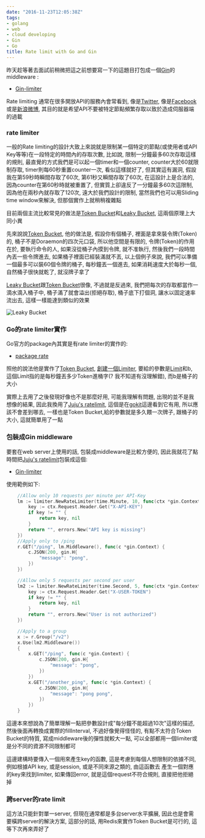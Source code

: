 ```yaml
---
date: "2016-11-23T12:05:38Z"
tags:
- golang
- web
- cloud developing
- Gin
- Go
title: Rate limit with Go and Gin
---
```


昨天趁等著去面試前稍微把這之前想要寫一下的這題目打包成一個[Gin](https://github.com/gin-gonic/gin)的middleware :

* [Gin-limiter](https://github.com/julianshen/gin-limiter) 

Rate limiting 通常在很多開放API的服務內會常看到, 像是[Twitter](https://dev.twitter.com/rest/public/rate-limiting),
像是[Facebook](https://developers.facebook.com/docs/graph-api/advanced/rate-limiting)或是[新浪微博](http://open.weibo.com/wiki/Rate-limiting),
其目的就是希望API不要被特定節點頻繁存取以致於造成伺服器端的過載

### rate limiter ###

一般的Rate limiting的設計大致上來說就是限制某一個特定的節點(或使用者或API Key等等)在一段特定的時間內的存取次數,
比如說, 限制一分鐘最多60次存取這樣的規則, 最直覺的方式我們是可以起一個timer和一個counter, counter大於60就限制存取, timer則每60秒重置counter一次,
看似這樣就好了, 但其實這有漏洞, 假設我在第59秒時瞬間存取了60次, 第61秒又瞬間存取了60次, 在這設計上是合法的, 因為counter在第60秒時就被重置了,
但實質上卻違反了一分鐘最多60次這限制, 因為他在兩秒內就存取了120次, 遠大於我們設計的限制, 當然我們也可以用Sliding time window來解決,
但那個實作上就稍稍複雜點

目前兩個主流比較常見的做法是[Token Bucket](https://en.wikipedia.org/wiki/Token_bucket)和[Leaky Bucket](https://en.wikipedia.org/wiki/Leaky_bucket),
這兩個原理上大同小異

先來說說[Token Bucket](https://en.wikipedia.org/wiki/Token_bucket), 他的做法是, 假設你有個桶子, 裡面是拿來裝令牌(Token)的,
桶子不是Doraemon的四次元口袋, 所以他空間是有限的, 令牌(Token)的作用在於, 要執行命令的人, 如果沒從桶子內摸到令牌, 就不准執行,
然後我們一段時間內丟一些令牌進去, 如果桶子裡面已經裝滿就不丟, 以上個例子來說, 我們可以準備一個最多可以裝60個令牌的桶子, 每秒鐘丟一個進去,
如果消耗速度大於每秒一個, 自然桶子很快就乾了, 就沒牌子拿了

[Leaky Bucket](https://en.wikipedia.org/wiki/Leaky_bucket)跟[Token Bucket](https://en.wikipedia.org/wiki/Token_bucket)很像, 不過就是反過來, 
我們把每次的存取都當作一滴水滴入桶子中, 桶子滿了就會溢出(拒絕存取), 桶子底下打個洞, 讓水以固定速率流出去, 這樣一樣能達到類似的效果

![Leaky Bucket](https://upload.wikimedia.org/wikipedia/commons/c/c4/Leaky_bucket_analogy.JPG)

### Go的rate limiter實作 ###

Go官方的package內其實是有rate limiter的實作的: 

* [package rate](https://godoc.org/golang.org/x/time/rate)

照他的說法他是實作了[Token Bucket](https://en.wikipedia.org/wiki/Token_bucket), [創建一個Limiter](https://godoc.org/golang.org/x/time/rate#NewLimiter),
要給的參數是[Limit](https://godoc.org/golang.org/x/time/rate#Limit)和b, 這個Limit指的是每秒鐘丟多少Token進桶字(? 我不知道有沒理解錯),
而b是桶子的大小

實際上去用了之後發現好像也不是那麼好用, 可能我理解有問題, 出現的並不是我想像的結果, 因此我換用了[Juju's ratelimit](https://github.com/juju/ratelimit),
這個是在[gokit](https://github.com/go-kit/kit)這邊看到它有用, 所以應該不會差到哪去, 一樣也是Token Bucket,給的參數就是多久餵一次牌子, 跟桶子的大小, 這就簡單用了一點

### 包裝成Gin middleware ###

要套在web server上使用的話, 包裝成middleware是比較方便的, 因此我就花了點時間把[Juju's ratelimit](https://github.com/juju/ratelimit)包裝成這個:

* [Gin-limiter](https://github.com/julianshen/gin-limiter) 

使用範例如下:

```go
    //Allow only 10 requests per minute per API-Key
	lm := limiter.NewRateLimiter(time.Minute, 10, func(ctx *gin.Context) (string, error) {
		key := ctx.Request.Header.Get("X-API-KEY")
		if key != "" {
			return key, nil
		}
		return "", errors.New("API key is missing")
	})
	//Apply only to /ping
	r.GET("/ping", lm.Middleware(), func(c *gin.Context) {
		c.JSON(200, gin.H{
			"message": "pong",
		})
	})

	//Allow only 5 requests per second per user
	lm2 := limiter.NewRateLimiter(time.Second, 5, func(ctx *gin.Context) (string, error) {
		key := ctx.Request.Header.Get("X-USER-TOKEN")
		if key != "" {
			return key, nil
		}
		return "", errors.New("User is not authorized")
	})

	//Apply to a group
	x := r.Group("/v2")
	x.Use(lm2.Middleware())
	{
		x.GET("/ping", func(c *gin.Context) {
			c.JSON(200, gin.H{
				"message": "pong",
			})
		})
		x.GET("/another_ping", func(c *gin.Context) {
			c.JSON(200, gin.H{
				"message": "pong pong",
			})
		})
	}
```

這邊本來想說為了簡單理解一點把參數設計成"每分鐘不能超過10次"這樣的描述, 然後後面再轉換成實際的fillInterval, 不過好像覺得怪怪的,
有點不太符合Token Bucket的特質, 寫成middleware後的彈性就較大一點, 可以全部都用一個limiter或是分不同的資源不同限制都可

這邊建構時要傳入一個用來產生key的函數, 這是考慮到每個人想限制的依據不同, 例如根據API key, 或是session, 或是不同來源之類的, 由這函數去
產生一個對應的key來找到limiter, 如果傳回error, 就是這個request不符合規則, 直接把他拒絕掉

### 跨server的rate limit ###

這方法只能針對單一server, 但現在通常都是多台server水平擴展, 因此也是會需要橫跨server的解決方案, 這部分的話, 用Redis來實作Token Bucket是可行的, 這等下次再來弄好了